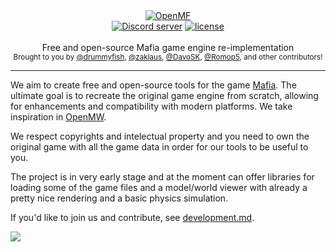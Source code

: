 <div align="center">
    <a href="https://github.com/OpenMafia/openmf"><img src="https://user-images.githubusercontent.com/9026786/34917841-b21b66d4-f94b-11e7-93c0-caf1b58c5a4a.png" alt="OpenMF" /></a>
</div>

<div align="center">
    <!--<a href="https://discord.gg/uXKnHEU"><img src="https://discordapp.com/api/guilds/402098213114347520/embed.png" alt="Discord server" /></a>-->
    <a href="https://discord.gg/uXKnHEU"><img src="https://discordapp.com/api/guilds/354670964400848898/embed.png" alt="Discord server" /></a>
    <a href="LICENSE"><img src="https://img.shields.io/github/license/openmafia/openmf.png" alt="license" /></a>
</div>

<br />
<div align="center">
  Free and open-source Mafia game engine re-implementation
</div>

<div align="center">
  <sub>
    Brought to you by <a href="https://github.com/drummyfish">@drummyfish</a>,
    <a href="https://github.com/zaklaus">@zaklaus</a>,
    <a href="https://github.com/DavoSK">@DavoSK</a>,
    <a href="https://github.com/romop5">@Romop5</a>,
    and other contributors!
  </sub>
</div>
<hr/>

We aim to create free and open-source tools for the game [Mafia](https://en.wikipedia.org/wiki/Mafia_(video_game)). The ultimate goal is to recreate the original game engine from scratch, allowing for enhancements and compatibility with modern platforms. We take inspiration in [OpenMW](https://openmw.org/en/).

We respect copyrights and intelectual property and you need to own the original game with all the game data in order for our tools to be useful to you.

The project is in very early stage and at the moment can offer libraries for loading some of the game files and a model/world viewer with already a pretty nice rendering and a basic physics simulation.

If you'd like to join us and contribute, see [development.md](https://github.com/OpenMafia/OpenMF/tree/master/docs/development.md).

![](https://github.com/OpenMafia/openmf/blob/master/resources/screens.jpg?raw=true)
